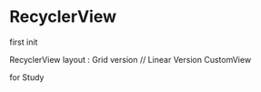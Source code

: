 # RecyclerView
first init


RecyclerView 
layout : Grid version // Linear Version 
CustomView

for Study
